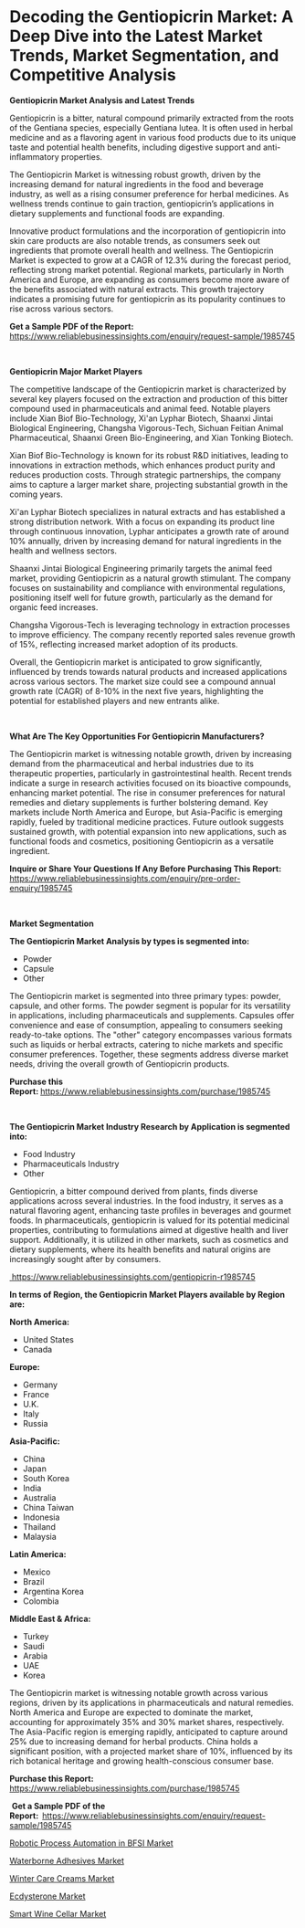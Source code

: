 <p><h1>Decoding the Gentiopicrin Market: A Deep Dive into the Latest Market Trends, Market Segmentation, and Competitive Analysis</h1></p><p><strong>Gentiopicrin Market Analysis and Latest Trends</strong></p>
<p><p>Gentiopicrin is a bitter, natural compound primarily extracted from the roots of the Gentiana species, especially Gentiana lutea. It is often used in herbal medicine and as a flavoring agent in various food products due to its unique taste and potential health benefits, including digestive support and anti-inflammatory properties. </p><p>The Gentiopicrin Market is witnessing robust growth, driven by the increasing demand for natural ingredients in the food and beverage industry, as well as a rising consumer preference for herbal medicines. As wellness trends continue to gain traction, gentiopicrin’s applications in dietary supplements and functional foods are expanding. </p><p>Innovative product formulations and the incorporation of gentiopicrin into skin care products are also notable trends, as consumers seek out ingredients that promote overall health and wellness. The Gentiopicrin Market is expected to grow at a CAGR of 12.3% during the forecast period, reflecting strong market potential. Regional markets, particularly in North America and Europe, are expanding as consumers become more aware of the benefits associated with natural extracts. This growth trajectory indicates a promising future for gentiopicrin as its popularity continues to rise across various sectors.</p></p>
<p><strong>Get a Sample PDF of the Report:&nbsp;</strong> <a href="https://www.reliablebusinessinsights.com/enquiry/request-sample/1985745?utm_campaign=102&utm_medium=2&utm_source=Github&utm_content=ia&utm_term=15112024&utm_id=gentiopicrin">https://www.reliablebusinessinsights.com/enquiry/request-sample/1985745</a></p>
<p>&nbsp;</p>
<p><strong>Gentiopicrin Major Market Players</strong></p>
<p><p>The competitive landscape of the Gentiopicrin market is characterized by several key players focused on the extraction and production of this bitter compound used in pharmaceuticals and animal feed. Notable players include Xian Biof Bio-Technology, Xi'an Lyphar Biotech, Shaanxi Jintai Biological Engineering, Changsha Vigorous-Tech, Sichuan Feitian Animal Pharmaceutical, Shaanxi Green Bio-Engineering, and Xian Tonking Biotech.</p><p>Xian Biof Bio-Technology is known for its robust R&D initiatives, leading to innovations in extraction methods, which enhances product purity and reduces production costs. Through strategic partnerships, the company aims to capture a larger market share, projecting substantial growth in the coming years.</p><p>Xi'an Lyphar Biotech specializes in natural extracts and has established a strong distribution network. With a focus on expanding its product line through continuous innovation, Lyphar anticipates a growth rate of around 10% annually, driven by increasing demand for natural ingredients in the health and wellness sectors.</p><p>Shaanxi Jintai Biological Engineering primarily targets the animal feed market, providing Gentiopicrin as a natural growth stimulant. The company focuses on sustainability and compliance with environmental regulations, positioning itself well for future growth, particularly as the demand for organic feed increases.</p><p>Changsha Vigorous-Tech is leveraging technology in extraction processes to improve efficiency. The company recently reported sales revenue growth of 15%, reflecting increased market adoption of its products.</p><p>Overall, the Gentiopicrin market is anticipated to grow significantly, influenced by trends towards natural products and increased applications across various sectors. The market size could see a compound annual growth rate (CAGR) of 8-10% in the next five years, highlighting the potential for established players and new entrants alike.</p></p>
<p>&nbsp;</p>
<p><strong>What Are The Key Opportunities For Gentiopicrin Manufacturers?</strong></p>
<p><p>The Gentiopicrin market is witnessing notable growth, driven by increasing demand from the pharmaceutical and herbal industries due to its therapeutic properties, particularly in gastrointestinal health. Recent trends indicate a surge in research activities focused on its bioactive compounds, enhancing market potential. The rise in consumer preferences for natural remedies and dietary supplements is further bolstering demand. Key markets include North America and Europe, but Asia-Pacific is emerging rapidly, fueled by traditional medicine practices. Future outlook suggests sustained growth, with potential expansion into new applications, such as functional foods and cosmetics, positioning Gentiopicrin as a versatile ingredient.</p></p>
<p><strong>Inquire or Share Your Questions If Any Before Purchasing This Report:</strong> <a href="https://www.reliablebusinessinsights.com/enquiry/pre-order-enquiry/1985745?utm_campaign=102&utm_medium=2&utm_source=Github&utm_content=ia&utm_term=15112024&utm_id=gentiopicrin">https://www.reliablebusinessinsights.com/enquiry/pre-order-enquiry/1985745</a></p>
<p>&nbsp;</p>
<p><strong>Market Segmentation</strong></p>
<p><strong>The Gentiopicrin Market Analysis by types is segmented into:</strong></p>
<p><ul><li>Powder</li><li>Capsule</li><li>Other</li></ul></p>
<p><p>The Gentiopicrin market is segmented into three primary types: powder, capsule, and other forms. The powder segment is popular for its versatility in applications, including pharmaceuticals and supplements. Capsules offer convenience and ease of consumption, appealing to consumers seeking ready-to-take options. The "other" category encompasses various formats such as liquids or herbal extracts, catering to niche markets and specific consumer preferences. Together, these segments address diverse market needs, driving the overall growth of Gentiopicrin products.</p></p>
<p><strong>Purchase this Report:&nbsp;</strong><a href="https://www.reliablebusinessinsights.com/purchase/1985745?utm_campaign=102&utm_medium=2&utm_source=Github&utm_content=ia&utm_term=15112024&utm_id=gentiopicrin">https://www.reliablebusinessinsights.com/purchase/1985745</a></p>
<p>&nbsp;</p>
<p><strong>The Gentiopicrin Market Industry Research by Application is segmented into:</strong></p>
<p><ul><li>Food Industry</li><li>Pharmaceuticals Industry</li><li>Other</li></ul></p>
<p><p>Gentiopicrin, a bitter compound derived from plants, finds diverse applications across several industries. In the food industry, it serves as a natural flavoring agent, enhancing taste profiles in beverages and gourmet foods. In pharmaceuticals, gentiopicrin is valued for its potential medicinal properties, contributing to formulations aimed at digestive health and liver support. Additionally, it is utilized in other markets, such as cosmetics and dietary supplements, where its health benefits and natural origins are increasingly sought after by consumers.</p></p>
<p><a href="https://www.reliablebusinessinsights.com/gentiopicrin-r1985745?utm_campaign=102&utm_medium=2&utm_source=Github&utm_content=ia&utm_term=15112024&utm_id=gentiopicrin">&nbsp;https://www.reliablebusinessinsights.com/gentiopicrin-r1985745</a></p>
<p><strong>In terms of Region, the Gentiopicrin Market Players available by Region are:</strong></p>
<p>
    <p> <strong> North America: </strong>
        <ul>
            <li>United States</li>
            <li>Canada</li>
        </ul>
        </p> 
    <p> <strong> Europe: </strong>
        <ul>
            <li>Germany</li>
            <li>France</li>
            <li>U.K.</li>
            <li>Italy</li>
            <li>Russia</li>
        </ul>
        </p> 
    <p> <strong> Asia-Pacific: </strong>
        <ul>
            <li>China</li>
            <li>Japan</li>
            <li>South Korea</li>
            <li>India</li>
            <li>Australia</li>
            <li>China Taiwan</li>
            <li>Indonesia</li>
            <li>Thailand</li>
            <li>Malaysia</li>
        </ul>
        </p> 
    <p> <strong> Latin America: </strong>
        <ul>
            <li>Mexico</li>
            <li>Brazil</li>
            <li>Argentina Korea</li>
            <li>Colombia</li>
        </ul>
        </p> 
    <p> <strong> Middle East & Africa: </strong>
        <ul>
            <li>Turkey</li>
            <li>Saudi</li>
            <li>Arabia</li>
            <li>UAE</li>
            <li>Korea</li>
        </ul>
    </p>
    </p>
<p><p>The Gentiopicrin market is witnessing notable growth across various regions, driven by its applications in pharmaceuticals and natural remedies. North America and Europe are expected to dominate the market, accounting for approximately 35% and 30% market shares, respectively. The Asia-Pacific region is emerging rapidly, anticipated to capture around 25% due to increasing demand for herbal products. China holds a significant position, with a projected market share of 10%, influenced by its rich botanical heritage and growing health-conscious consumer base.</p></p>
<p><strong>Purchase this Report: </strong><a href="https://www.reliablebusinessinsights.com/purchase/1985745?utm_campaign=102&utm_medium=2&utm_source=Github&utm_content=ia&utm_term=15112024&utm_id=gentiopicrin">https://www.reliablebusinessinsights.com/purchase/1985745</a></p>
<p>&nbsp;<strong>Get a Sample PDF of the Report:&nbsp;&nbsp;</strong><a href="https://www.reliablebusinessinsights.com/enquiry/request-sample/1985745?utm_campaign=102&utm_medium=2&utm_source=Github&utm_content=ia&utm_term=15112024&utm_id=gentiopicrin">https://www.reliablebusinessinsights.com/enquiry/request-sample/1985745</a></p>
<p><strong></strong></p>
<p><p><a href="https://issuu.com/reportprime-2/docs/robotic-process-automation-in-bfsi-_2296a3e51c630a?utm_campaign=102&utm_medium=2&utm_source=Github&utm_content=ia&utm_term=15112024&utm_id=gentiopicrin">Robotic Process Automation in BFSI Market</a></p><p><a href="https://www.linkedin.com/pulse/global-waterborne-adhesives-market-comprehensive-analysis-size-nkvbc?utm_campaign=102&utm_medium=2&utm_source=Github&utm_content=ia&utm_term=15112024&utm_id=gentiopicrin">Waterborne Adhesives Market</a></p><p><a href="https://www.linkedin.com/pulse/winter-care-creams-market-evolution-key-trends-regional-m3e6c?utm_campaign=102&utm_medium=2&utm_source=Github&utm_content=ia&utm_term=15112024&utm_id=gentiopicrin">Winter Care Creams Market</a></p><p><a href="https://github.com/AnnDiaz698/Market-Research-Report-List-1/blob/main/ecdysterone-market.md?utm_campaign=102&utm_medium=2&utm_source=Github&utm_content=ia&utm_term=15112024&utm_id=gentiopicrin">Ecdysterone Market</a></p><p><a href="https://issuu.com/reportprime-2/docs/smart-wine-cellar-market-size-2030._bdee32330e9339?utm_campaign=102&utm_medium=2&utm_source=Github&utm_content=ia&utm_term=15112024&utm_id=gentiopicrin">Smart Wine Cellar Market</a></p></p>